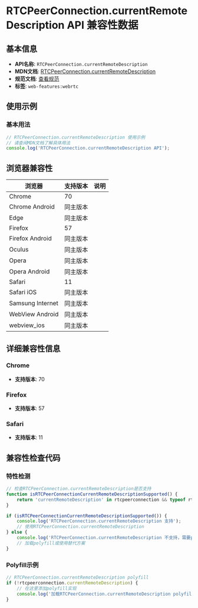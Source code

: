 # RTCPeerConnection.currentRemoteDescription API 兼容性数据

## 基本信息

- **API名称**: `RTCPeerConnection.currentRemoteDescription`
- **MDN文档**: [RTCPeerConnection.currentRemoteDescription](https://developer.mozilla.org/docs/Web/API/RTCPeerConnection/currentRemoteDescription)
- **规范文档**: [查看规范](https://w3c.github.io/webrtc-pc/#dom-peerconnection-currentremotedesc)
- **标签**: `web-features:webrtc`

## 使用示例

### 基本用法

```javascript
// RTCPeerConnection.currentRemoteDescription 使用示例
// 请查阅MDN文档了解具体用法
console.log('RTCPeerConnection.currentRemoteDescription API');
```

## 浏览器兼容性

| 浏览器 | 支持版本 | 说明 |
|--------|----------|------|
| Chrome | 70 |  |
| Chrome Android | 同主版本 |  |
| Edge | 同主版本 |  |
| Firefox | 57 |  |
| Firefox Android | 同主版本 |  |
| Oculus | 同主版本 |  |
| Opera | 同主版本 |  |
| Opera Android | 同主版本 |  |
| Safari | 11 |  |
| Safari iOS | 同主版本 |  |
| Samsung Internet | 同主版本 |  |
| WebView Android | 同主版本 |  |
| webview_ios | 同主版本 |  |

## 详细兼容性信息

### Chrome

- **支持版本**: 70

### Firefox

- **支持版本**: 57

### Safari

- **支持版本**: 11

## 兼容性检查代码

### 特性检测

```javascript
// 检查RTCPeerConnection.currentRemoteDescription是否支持
function isRTCPeerConnectionCurrentRemoteDescriptionSupported() {
    return 'currentRemoteDescription' in rtcpeerconnection && typeof rtcpeerconnection.currentRemoteDescription === 'function';
}

if (isRTCPeerConnectionCurrentRemoteDescriptionSupported()) {
    console.log('RTCPeerConnection.currentRemoteDescription 支持');
    // 使用RTCPeerConnection.currentRemoteDescription
} else {
    console.log('RTCPeerConnection.currentRemoteDescription 不支持，需要polyfill');
    // 加载polyfill或使用替代方案
}
```

### Polyfill示例

```javascript
// RTCPeerConnection.currentRemoteDescription polyfill
if (!rtcpeerconnection.currentRemoteDescription) {
    // 在这里添加polyfill实现
    console.log('加载RTCPeerConnection.currentRemoteDescription polyfill');
}
```

